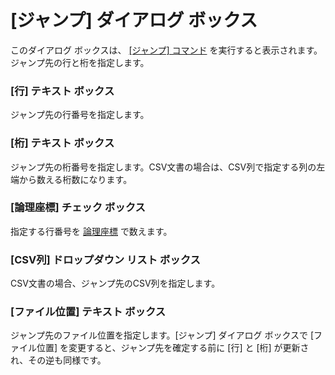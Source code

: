 # \[ジャンプ\] ダイアログ ボックス

このダイアログ ボックスは、 [\[ジャンプ\] コマンド](../../cmd/edit/jump) を実行すると表示されます。ジャンプ先の行と桁を指定します。

### \[行\] テキスト ボックス

ジャンプ先の行番号を指定します。

### \[桁\] テキスト ボックス

ジャンプ先の桁番号を指定します。CSV文書の場合は、CSV列で指定する列の左端から数える桁数になります。

### \[論理座標\] チェック ボックス

指定する行番号を [論理座標](../../glossary/logicalcoordinates) で数えます。

### \[CSV列\] ドロップダウン リスト ボックス

CSV文書の場合、ジャンプ先のCSV列を指定します。

### \[ファイル位置\] テキスト ボックス

ジャンプ先のファイル位置を指定します。\[ジャンプ\] ダイアログ ボックスで \[ファイル位置\] を変更すると、ジャンプ先を確定する前に \[行\] と \[桁\] が更新され、その逆も同様です。
